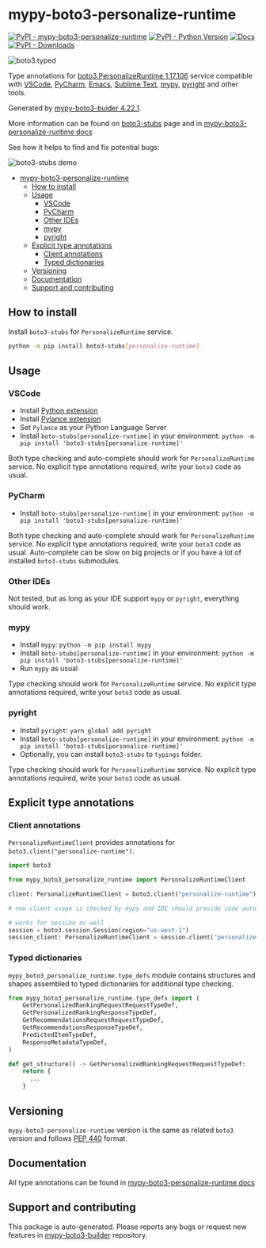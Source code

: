 <a id="mypy-boto3-personalize-runtime"></a>

# mypy-boto3-personalize-runtime

[![PyPI - mypy-boto3-personalize-runtime](https://img.shields.io/pypi/v/mypy-boto3-personalize-runtime.svg?color=blue)](https://pypi.org/project/mypy-boto3-personalize-runtime)
[![PyPI - Python Version](https://img.shields.io/pypi/pyversions/mypy-boto3-personalize-runtime.svg?color=blue)](https://pypi.org/project/mypy-boto3-personalize-runtime)
[![Docs](https://img.shields.io/readthedocs/mypy-boto3-builder.svg?color=blue)](https://mypy-boto3-builder.readthedocs.io/)
[![PyPI - Downloads](https://img.shields.io/pypi/dw/mypy-boto3-personalize-runtime?color=blue)](https://pypistats.org/packages/mypy-boto3-personalize-runtime)

![boto3.typed](https://github.com/vemel/mypy_boto3_builder/raw/master/logo.png)

Type annotations for
[boto3.PersonalizeRuntime 1.17.106](https://boto3.amazonaws.com/v1/documentation/api/1.17.106/reference/services/personalize-runtime.html#PersonalizeRuntime)
service compatible with [VSCode](https://code.visualstudio.com/),
[PyCharm](https://www.jetbrains.com/pycharm/),
[Emacs](https://www.gnu.org/software/emacs/),
[Sublime Text](https://www.sublimetext.com/),
[mypy](https://github.com/python/mypy),
[pyright](https://github.com/microsoft/pyright) and other tools.

Generated by
[mypy-boto3-buider 4.22.1](https://github.com/vemel/mypy_boto3_builder).

More information can be found on
[boto3-stubs](https://pypi.org/project/boto3-stubs/) page and in
[mypy-boto3-personalize-runtime docs](https://vemel.github.io/boto3_stubs_docs/mypy_boto3_personalize_runtime/)

See how it helps to find and fix potential bugs:

![boto3-stubs demo](https://github.com/vemel/mypy_boto3_builder/raw/master/demo.gif)

- [mypy-boto3-personalize-runtime](#mypy-boto3-personalize-runtime)
  - [How to install](#how-to-install)
  - [Usage](#usage)
    - [VSCode](#vscode)
    - [PyCharm](#pycharm)
    - [Other IDEs](#other-ides)
    - [mypy](#mypy)
    - [pyright](#pyright)
  - [Explicit type annotations](#explicit-type-annotations)
    - [Client annotations](#client-annotations)
    - [Typed dictionaries](#typed-dictionaries)
  - [Versioning](#versioning)
  - [Documentation](#documentation)
  - [Support and contributing](#support-and-contributing)

<a id="how-to-install"></a>

## How to install

Install `boto3-stubs` for `PersonalizeRuntime` service.

```bash
python -m pip install boto3-stubs[personalize-runtime]
```

<a id="usage"></a>

## Usage

<a id="vscode"></a>

### VSCode

- Install
  [Python extension](https://marketplace.visualstudio.com/items?itemName=ms-python.python)
- Install
  [Pylance extension](https://marketplace.visualstudio.com/items?itemName=ms-python.vscode-pylance)
- Set `Pylance` as your Python Language Server
- Install `boto-stubs[personalize-runtime]` in your environment:
  `python -m pip install 'boto3-stubs[personalize-runtime]'`

Both type checking and auto-complete should work for `PersonalizeRuntime`
service. No explicit type annotations required, write your `boto3` code as
usual.

<a id="pycharm"></a>

### PyCharm

- Install `boto-stubs[personalize-runtime]` in your environment:
  `python -m pip install 'boto3-stubs[personalize-runtime]'`

Both type checking and auto-complete should work for `PersonalizeRuntime`
service. No explicit type annotations required, write your `boto3` code as
usual. Auto-complete can be slow on big projects or if you have a lot of
installed `boto3-stubs` submodules.

<a id="other-ides"></a>

### Other IDEs

Not tested, but as long as your IDE support `mypy` or `pyright`, everything
should work.

<a id="mypy"></a>

### mypy

- Install `mypy`: `python -m pip install mypy`
- Install `boto-stubs[personalize-runtime]` in your environment:
  `python -m pip install 'boto3-stubs[personalize-runtime]'`
- Run `mypy` as usual

Type checking should work for `PersonalizeRuntime` service. No explicit type
annotations required, write your `boto3` code as usual.

<a id="pyright"></a>

### pyright

- Install `pyright`: `yarn global add pyright`
- Install `boto-stubs[personalize-runtime]` in your environment:
  `python -m pip install 'boto3-stubs[personalize-runtime]'`
- Optionally, you can install `boto3-stubs` to `typings` folder.

Type checking should work for `PersonalizeRuntime` service. No explicit type
annotations required, write your `boto3` code as usual.

<a id="explicit-type-annotations"></a>

## Explicit type annotations

<a id="client-annotations"></a>

### Client annotations

`PersonalizeRuntimeClient` provides annotations for
`boto3.client("personalize-runtime")`.

```python
import boto3

from mypy_boto3_personalize_runtime import PersonalizeRuntimeClient

client: PersonalizeRuntimeClient = boto3.client("personalize-runtime")

# now client usage is checked by mypy and IDE should provide code auto-complete

# works for session as well
session = boto3.session.Session(region="us-west-1")
session_client: PersonalizeRuntimeClient = session.client("personalize-runtime")
```

<a id="typed-dictionaries"></a>

### Typed dictionaries

`mypy_boto3_personalize_runtime.type_defs` module contains structures and
shapes assembled to typed dictionaries for additional type checking.

```python
from mypy_boto3_personalize_runtime.type_defs import (
    GetPersonalizedRankingRequestRequestTypeDef,
    GetPersonalizedRankingResponseTypeDef,
    GetRecommendationsRequestRequestTypeDef,
    GetRecommendationsResponseTypeDef,
    PredictedItemTypeDef,
    ResponseMetadataTypeDef,
)

def get_structure() -> GetPersonalizedRankingRequestRequestTypeDef:
    return {
      ...
    }
```

<a id="versioning"></a>

## Versioning

`mypy-boto3-personalize-runtime` version is the same as related `boto3` version
and follows [PEP 440](https://www.python.org/dev/peps/pep-0440/) format.

<a id="documentation"></a>

## Documentation

All type annotations can be found in
[mypy-boto3-personalize-runtime docs](https://vemel.github.io/boto3_stubs_docs/mypy_boto3_personalize_runtime/)

<a id="support-and-contributing"></a>

## Support and contributing

This package is auto-generated. Please reports any bugs or request new features
in [mypy-boto3-builder](https://github.com/vemel/mypy_boto3_builder/issues/)
repository.
